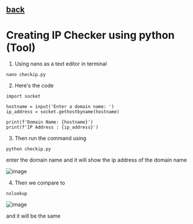 ## [back](https://github.com/kokurate/MyProgress/blob/main/From%20Python%20Project%20Youtube/introduction.md)

# Creating IP Checker using python (Tool)

1. Using nano as a text editor in terminal
```
nano checkip.py
```

2. Here's the code
```
import socket

hostname = input('Enter a domain name: ')
ip_address = socket.gethostbyname(hostname)

print(f'Domain Name: {hostname}')
print(f'IP Address : {ip_address}')

```

3. Then run the command using
```
python checkip.py 
```
enter the domain name and it will show the ip address of the domain name

![image](https://user-images.githubusercontent.com/85746411/217155667-82244b05-b391-4341-9419-e187c265c26a.png)

4. Then we compare to
```
nslookup
```
![image](https://user-images.githubusercontent.com/85746411/217155863-f89c4632-50cf-4bf5-a3d9-8acd97f011b0.png)

and it will be the same
